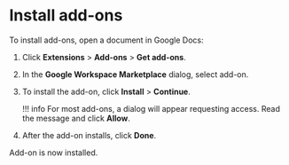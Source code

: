# Install add-ons

To install add-ons, open a document in Google Docs:

1. Click **Extensions** > **Add-ons** > **Get add-ons**.
1. In the **Google Workspace Marketplace** dialog, select add-on.
1. To install the add-on, click **Install** > **Continue**.

    !!! info
        For most add-ons, a dialog will appear requesting access. Read the message and click **Allow**.

1. After the add-on installs, click **Done**.

Add-on is now installed.




